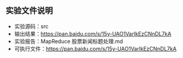 ## 实验文件说明
* 实验源码：src
* 输出结果：https://pan.baidu.com/s/15y-UAO1VarIkEzCNnDL7kA
* 实验报告：MapReduce 股票新闻标题处理.md
* 可执行文件：https://pan.baidu.com/s/15y-UAO1VarIkEzCNnDL7kA

